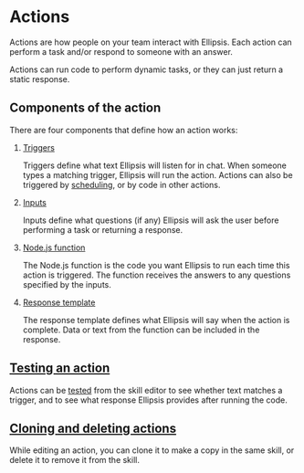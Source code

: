 # Actions

Actions are how people on your team interact with Ellipsis. Each action can perform a task and/or respond to someone with an answer.

Actions can run code to perform dynamic tasks, or they can just return a static response.

## Components of the action

There are four components that define how an action works:

1. [Triggers](./triggers.md)

    Triggers define what text Ellipsis will listen for in chat. When someone types a matching trigger, Ellipsis will run the action. Actions can also be triggered by [scheduling](../../users/scheduling/index.md), or by code in other actions.

2. [Inputs](./inputs.md)

    Inputs define what questions (if any) Ellipsis will ask the user before performing a task or returning a response.

3. [Node.js function](./function.md)

    The Node.js function is the code you want Ellipsis to run each time this action is triggered. The function receives the answers to any questions specified by the inputs.

4. [Response template](./template.md)

    The response template defines what Ellipsis will say when the action is complete. Data or text from the function can be included in the response.

## [Testing an action](./testing.md)

Actions can be [tested](./testing.md) from the skill editor to see whether text matches a trigger, and to see what response Ellipsis provides after running the code.

## [Cloning and deleting actions](./cloning_deleting.md)

While editing an action, you can clone it to make a copy in the same skill, or delete it to remove it from the skill.
